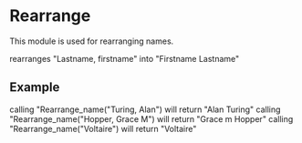Rearrange
=========

This module is used for rearranging names.

rearranges "Lastname, firstname" into "Firstname Lastname"

## Example

calling "Rearrange_name("Turing, Alan") will return "Alan Turing"
calling "Rearrange_name("Hopper, Grace M") will return "Grace m Hopper"
calling "Rearrange_name("Voltaire") will return "Voltaire"


